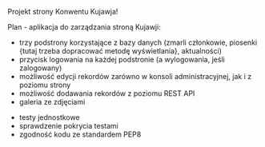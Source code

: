 Projekt strony Konwentu Kujawja!

Plan - aplikacja do zarządzania stroną Kujawji:
 - trzy podstrony korzystające z bazy danych (zmarli członkowie, piosenki {tutaj trzeba dopracować metodę wyświetlania}, aktualności)
 - przycisk logowania na każdej podstronie (a wylogowania, jeśli zalogowany)
 - możliwość edycji rekordów zarówno w konsoli administracyjnej, jak i z poziomu strony
 - możliwość dodawania rekordów z poziomu REST API
 - galeria ze zdjęciami
 

 + testy jednostkowe
 + sprawdzenie pokrycia testami
 + zgodność kodu ze standardem PEP8
